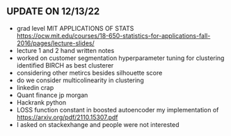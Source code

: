 ## UPDATE ON 12/13/22
- grad level MIT APPLICATIONS OF STATS https://ocw.mit.edu/courses/18-650-statistics-for-applications-fall-2016/pages/lecture-slides/
- lecture 1 and 2 hand written notes
- worked on customer segmentation hyperparameter tuning for clustering identified BIRCH as best clusterer 
- considering other metircs besides silhouette score 
- do we consider multicolinearity in clustering 
- linkedin crap
- Quant finance jp morgan 
- Hackrank python
- LOSS function constant in boosted autoencoder my implementation of  https://arxiv.org/pdf/2110.15307.pdf
- I asked on stackexhange and people were not interested



